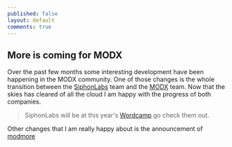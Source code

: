 ```yaml
---
published: false
layout: default
comments: true
---
```


## More is coming for MODX

Over the past few months some interesting development have been happening in the MODX community. One of those changes is the whole transition between the [SiphonLabs][siphon] team and the [MODX][modx] team. Now that the skies has cleared of all the cloud I am happy with the progress of both companies.

> SiphonLabs will be at this year's [Wordcamp][wordcamp] go check them out.

Other changes that I am really happy about is the announcement of [modmore][]

[modmore]: https://www.modmore.com/
[modx]: http://modx.com/
[siphon]: https://siphonlabs.com/
[wordcamp]: https://siphonlabs.com/blog/2013/06/07/siphonlabs-sponsors-wordcamp-san-francisco-july-2013/
